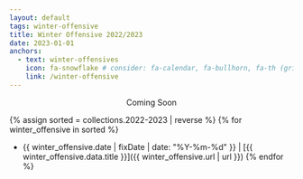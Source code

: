 ```yaml
---
layout: default
tags: winter-offensive
title: Winter Offensive 2022/2023
date: 2023-01-01
anchors:
  - text: winter-offensives
    icon: fa-snowflake # consider: fa-calendar, fa-bullhorn, fa-th (grid)
    link: /winter-offensive
---
```


<div style="text-align:center;margin:auto;">
<span class="construction">
<i class="fas fa-wrench"></i> Coming Soon <i class="fas fa-wrench"></i>
</span>
</div>

{% assign sorted = collections.2022-2023 | reverse %}
{% for winter_offensive in sorted %}
- {{ winter_offensive.date | fixDate | date: "%Y-%m-%d" }} | [{{ winter_offensive.data.title }}]({{ winter_offensive.url | url }})
{% endfor %}
